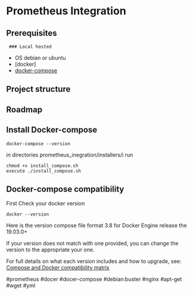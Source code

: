 # Prometheus Integration

## Prerequisites
     ### Local hosted
 - OS debian or ubuntu
 - [docker]
 - [docker-compose]()

## Project structure

## Roadmap

## Install Docker-compose
```
docker-compose --version
```

in directories prometheus_inegration/installers/i run 

```
chmod +x install_compose.sh
execute ./install_compose.sh
```

## Docker-compose compatibility

First Check your docker version

```
docker --version
```

Here is the version compose file format 3.8 for Docker Engine release the 19.03.0+

If your version does not match with one provided,
you can change the version to the appropriate your one.

For full details on what each version includes and how to upgrade, see: [Compose and Docker compatibility matrix](https://docs.docker.com/compose/compose-file/)


#prometheus #docer #docer-compose #debian:buster #nginx #apt-get #wget #yml